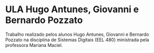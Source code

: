 # ULA Hugo Antunes, Giovanni e Bernardo Pozzato
Trabalho realizado pelos alunos Hugo Antunes, Giovanni e Bernardo Pozzato na disciplina de Sistemas Digitais (EEL 480) ministrada pela professora Mariana Maciel.
